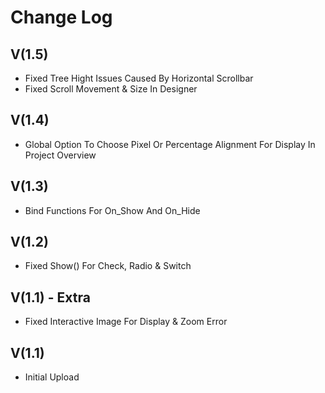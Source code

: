 # Change Log

## V(1.5)
- Fixed Tree Hight Issues Caused By Horizontal Scrollbar
- Fixed Scroll Movement & Size In Designer

## V(1.4)
- Global Option To Choose Pixel Or Percentage Alignment For Display In Project Overview

## V(1.3)
- Bind Functions For On_Show And On_Hide

## V(1.2)
- Fixed Show() For Check, Radio & Switch

## V(1.1) - Extra
- Fixed Interactive Image For Display & Zoom Error

## V(1.1)
- Initial Upload
